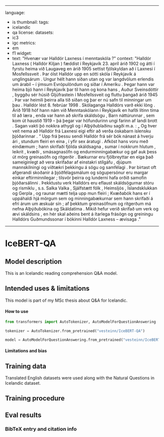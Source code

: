 ----
language:
- is
thumbnail: 
tags:
- icelandic
- qa
license: 
datasets:
- ic3
- igc
metrics:
- em
- f1
widget:
- text: "Hvenær var Halldór Laxness í menntaskóla ?"
  context: "Halldór Laxness ( Halldór Kiljan ) fæddist í Reykjavík 23. apríl árið 1902 og átti í fyrstu heima við Laugaveg en árið 1905 settist fjölskyldan að í Laxnesi í Mosfellssveit . Þar ólst Halldór upp en sótti skóla í Reykjavík á unglingsárum . Ungur hélt hann síðan utan og var langdvölum erlendis um árabil – í ýmsum Evrópulöndum og síðar í Ameríku . Þegar hann var heima bjó hann í Reykjavík þar til hann og kona hans , Auður Sveinsdóttir , byggðu sér húsið Gljúfrastein í Mosfellssveit og fluttu þangað árið 1945 . Þar var heimili þeirra alla tíð síðan og þar er nú safn til minningar um þau . Halldór lést 8. febrúar 1998 . Skólaganga Halldórs varð ekki löng . Árið 1918 hóf hann nám við Menntaskólann í Reykjavík en hafði lítinn tíma til að læra , enda var hann að skrifa skáldsögu , Barn náttúrunnar , sem kom út haustið 1919 – þá þegar var höfundurinn ungi farinn af landi brott . Sagan vakti þó nokkra athygli og í Alþýðublaðinu sagði m.a. : „ Og hver veit nema að Halldór frá Laxnesi eigi eftir að verða óskabarn íslensku þjóðarinnar . “ Upp frá þessu sendi Halldór frá sér bók nánast á hverju ári , stundum fleiri en eina , í yfir sex áratugi . Afköst hans voru með eindæmum ; hann skrifaði fjölda skáldsagna , sumar í nokkrum hlutum , leikrit , kvæði , smásagnasöfn og endurminningabækur og gaf auk þess út mörg greinasöfn og ritgerðir . Bækurnar eru fjölbreyttar en eiga það sameiginlegt að vera skrifaðar af einstakri stílgáfu , djúpum mannskilningi og víðtækri þekkingu á sögu og samfélagi . Þar birtast oft afgerandi skoðanir á þjóðfélagsmálum og sögupersónur eru margar einkar eftirminnilegar ; tilsvör þeirra og lunderni hafa orðið samofin þjóðarsálinni . Þekktustu verk Halldórs eru eflaust skáldsögurnar stóru og rismiklu , s.s. Salka Valka , Sjálfstætt fólk , Heimsljós , Íslandsklukkan og Gerpla , og raunar mætti telja upp mun fleiri ; Kvæðabók hans er í uppáhaldi hjá mörgum sem og minningabækurnar sem hann skrifaði á efri árum um æskuár sín ; af þekktum greinasöfnum og ritgerðum má nefna Alþýðubókina og Skáldatíma . Mikið hefur verið skrifað um verk og ævi skáldsins , en hér skal aðeins bent á ítarlega frásögn og greiningu Halldórs Guðmundssonar í bókinni Halldór Laxness – ævisaga ."

---

# IceBERT-QA

## Model description

This is an Icelandic reading comprehension Q&A model.

## Intended uses & limitations

This model is part of my MSc thesis about Q&A for Icelandic.

#### How to use

```python
from transformers import AutoTokenizer, AutoModelForQuestionAnswering
  
tokenizer = AutoTokenizer.from_pretrained("vesteinn/IceBERT-QA")

model = AutoModelForQuestionAnswering.from_pretrained("vesteinn/IceBERT-QA")
```

#### Limitations and bias

## Training data
Translated English datasets were used along with the Natural Questions in Icelandic dataset.

## Training procedure

## Eval results

### BibTeX entry and citation info

```bibtex
```

